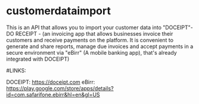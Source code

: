 # customerdataimport
This is an API that allows you to import your customer data into "DOCEIPT"- DO RECEIPT - (an invoicing app that allows businesses invoice their customers and receive payments on the platform. It is convenient to generate and share reports, manage due invoices and accept payments in a secure environment via "eBirr" (A mobile banking app), that's already integrated with DOCEIPT)

#LINKS:

DOCEIPT: https://doceipt.com
eBirr: https://play.google.com/store/apps/details?id=com.safarifone.ebirr&hl=en&gl=US

